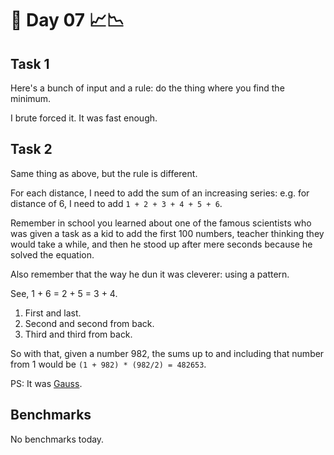# 🔔 Day 07 📈📉

## Task 1

Here's a bunch of input and a rule: do the thing where you find the minimum.

I brute forced it. It was fast enough.

## Task 2

Same thing as above, but the rule is different.

For each distance, I need to add the sum of an increasing series: e.g. for distance of 6, I need to
add `1 + 2 + 3 + 4 + 5 + 6`.

Remember in school you learned about one of the famous scientists who was given a task as a kid to add the first 100
numbers, teacher thinking they would take a while, and then he stood up after mere seconds because he solved the
equation.

Also remember that the way he dun it was cleverer: using a pattern.

See, 1 + 6 = 2 + 5 = 3 + 4.

1. First and last.
2. Second and second from back.
3. Third and third from back.

So with that, given a number 982, the sums up to and including that number from 1 would
be `(1 + 982) * (982/2) = 482653`.

PS: It was [Gauss](https://en.wikipedia.org/wiki/Carl_Friedrich_Gauss#Anecdotes).

## Benchmarks

No benchmarks today.
